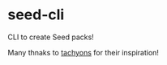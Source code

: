 # seed-cli
CLI to create Seed packs!

Many thnaks to [tachyons](https://github.com/tachyons-css/tachyons-cli) for their inspiration!
